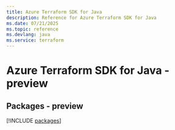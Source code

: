 ```yaml
---
title: Azure Terraform SDK for Java
description: Reference for Azure Terraform SDK for Java
ms.date: 07/21/2025
ms.topic: reference
ms.devlang: java
ms.service: terraform
---
```

# Azure Terraform SDK for Java - preview
## Packages - preview
[!INCLUDE [packages](terraform-index.md)]